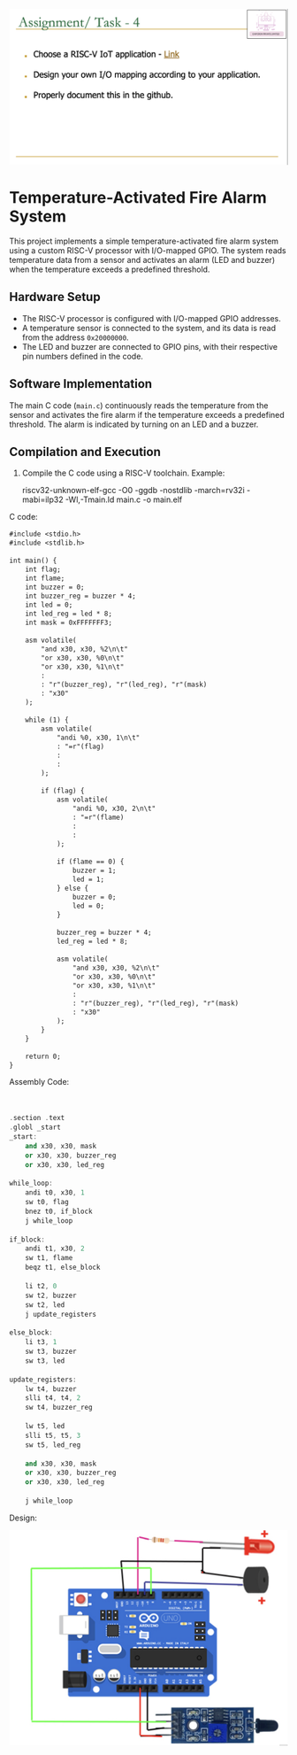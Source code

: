

![Alt Text](1B.png) 


# Temperature-Activated Fire Alarm System

This project implements a simple temperature-activated fire alarm system using a custom RISC-V processor with I/O-mapped GPIO. The system reads temperature data from a sensor and activates an alarm (LED and buzzer) when the temperature exceeds a predefined threshold.

## Hardware Setup

- The RISC-V processor is configured with I/O-mapped GPIO addresses.
- A temperature sensor is connected to the system, and its data is read from the address `0x20000000`.
- The LED and buzzer are connected to GPIO pins, with their respective pin numbers defined in the code.

## Software Implementation

The main C code (`main.c`) continuously reads the temperature from the sensor and activates the fire alarm if the temperature exceeds a predefined threshold. The alarm is indicated by turning on an LED and a buzzer.

## Compilation and Execution

1. Compile the C code using a RISC-V toolchain. Example:

   riscv32-unknown-elf-gcc -O0 -ggdb -nostdlib -march=rv32i -mabi=ilp32 -Wl,-Tmain.ld main.c -o main.elf

C code:

```
#include <stdio.h>
#include <stdlib.h>

int main() {
    int flag;
    int flame;
    int buzzer = 0;
    int buzzer_reg = buzzer * 4;
    int led = 0;
    int led_reg = led * 8;
    int mask = 0xFFFFFFF3;

    asm volatile(
        "and x30, x30, %2\n\t"
        "or x30, x30, %0\n\t"
        "or x30, x30, %1\n\t"
        :
        : "r"(buzzer_reg), "r"(led_reg), "r"(mask)
        : "x30"
    );

    while (1) {
        asm volatile(
            "andi %0, x30, 1\n\t"
            : "=r"(flag)
            :
            :
        );

        if (flag) {
            asm volatile(
                "andi %0, x30, 2\n\t"
                : "=r"(flame)
                :
                :
            );

            if (flame == 0) {
                buzzer = 1;
                led = 1;
            } else {
                buzzer = 0;
                led = 0;
            }

            buzzer_reg = buzzer * 4;
            led_reg = led * 8;

            asm volatile(
                "and x30, x30, %2\n\t"
                "or x30, x30, %0\n\t"
                "or x30, x30, %1\n\t"
                :
                : "r"(buzzer_reg), "r"(led_reg), "r"(mask)
                : "x30"
            );
        }
    }

    return 0;
}
```


Assembly Code:

```a


.section .text
.globl _start
_start:
    and x30, x30, mask
    or x30, x30, buzzer_reg
    or x30, x30, led_reg

while_loop:
    andi t0, x30, 1
    sw t0, flag
    bnez t0, if_block
    j while_loop

if_block:
    andi t1, x30, 2
    sw t1, flame
    beqz t1, else_block

    li t2, 0
    sw t2, buzzer
    sw t2, led
    j update_registers

else_block:
    li t3, 1
    sw t3, buzzer
    sw t3, led

update_registers:
    lw t4, buzzer
    slli t4, t4, 2
    sw t4, buzzer_reg

    lw t5, led
    slli t5, t5, 3
    sw t5, led_reg

    and x30, x30, mask
    or x30, x30, buzzer_reg
    or x30, x30, led_reg

    j while_loop

```

Design:

![Alt Text](1A.png) 

